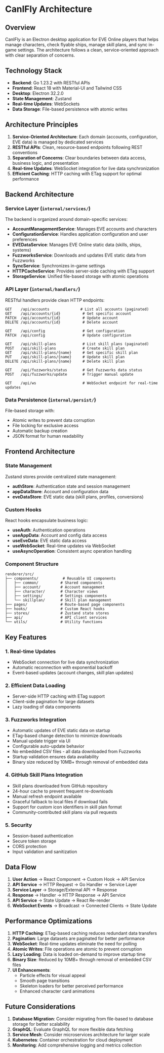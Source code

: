 # CanIFly Architecture

## Overview

CanIFly is an Electron desktop application for EVE Online players that helps manage characters, check flyable ships, manage skill plans, and sync in-game settings. The architecture follows a clean, service-oriented approach with clear separation of concerns.

## Technology Stack

- **Backend**: Go 1.23.2 with RESTful APIs
- **Frontend**: React 18 with Material-UI and Tailwind CSS
- **Desktop**: Electron 32.2.0
- **State Management**: Zustand
- **Real-time Updates**: WebSockets
- **Data Storage**: File-based persistence with atomic writes

## Architecture Principles

1. **Service-Oriented Architecture**: Each domain (accounts, configuration, EVE data) is managed by dedicated services
2. **RESTful APIs**: Clean, resource-based endpoints following REST conventions
3. **Separation of Concerns**: Clear boundaries between data access, business logic, and presentation
4. **Real-time Updates**: WebSocket integration for live data synchronization
5. **Efficient Caching**: HTTP caching with ETag support for optimal performance

## Backend Architecture

### Service Layer (`internal/services/`)

The backend is organized around domain-specific services:

- **AccountManagementService**: Manages EVE accounts and characters
- **ConfigurationService**: Handles application configuration and user preferences
- **EVEDataService**: Manages EVE Online static data (skills, ships, systems)
- **FuzzworksService**: Downloads and updates EVE static data from Fuzzworks
- **SyncService**: Synchronizes in-game settings
- **HTTPCacheService**: Provides server-side caching with ETag support
- **StorageService**: Unified file-based storage with atomic operations

### API Layer (`internal/handlers/`)

RESTful handlers provide clean HTTP endpoints:

```
GET    /api/accounts              # List all accounts (paginated)
GET    /api/accounts/{id}          # Get specific account
PATCH  /api/accounts/{id}          # Update account
DELETE /api/accounts/{id}          # Delete account

GET    /api/config                 # Get configuration
PATCH  /api/config                 # Update configuration

GET    /api/skill-plans            # List skill plans (paginated)
POST   /api/skill-plans            # Create skill plan
GET    /api/skill-plans/{name}     # Get specific skill plan
PUT    /api/skill-plans/{name}     # Update skill plan
DELETE /api/skill-plans/{name}     # Delete skill plan

GET    /api/fuzzworks/status       # Get Fuzzworks data status
POST   /api/fuzzworks/update       # Trigger manual update

GET    /api/ws                     # WebSocket endpoint for real-time updates
```

### Data Persistence (`internal/persist/`)

File-based storage with:
- Atomic writes to prevent data corruption
- File locking for exclusive access
- Automatic backup creation
- JSON format for human readability

## Frontend Architecture

### State Management

Zustand stores provide centralized state management:

- **authStore**: Authentication state and session management
- **appDataStore**: Account and configuration data
- **eveDataStore**: EVE static data (skill plans, profiles, conversions)

### Custom Hooks

React hooks encapsulate business logic:

- **useAuth**: Authentication operations
- **useAppData**: Account and config data access
- **useEveData**: EVE static data access
- **useWebSocket**: Real-time updates via WebSocket
- **useAsyncOperation**: Consistent async operation handling

### Component Structure

```
renderer/src/
├── components/           # Reusable UI components
│   ├── common/          # Shared components
│   ├── account/         # Account management
│   ├── character/       # Character views
│   ├── settings/        # Settings components
│   └── skillplan/       # Skill plan management
├── pages/               # Route-based page components
├── hooks/               # Custom React hooks
├── stores/              # Zustand state stores
├── api/                 # API client services
└── utils/               # Utility functions
```

## Key Features

### 1. Real-time Updates
- WebSocket connection for live data synchronization
- Automatic reconnection with exponential backoff
- Event-based updates (account changes, skill plan updates)

### 2. Efficient Data Loading
- Server-side HTTP caching with ETag support
- Client-side pagination for large datasets
- Lazy loading of data components

### 3. Fuzzworks Integration
- Automatic updates of EVE static data on startup
- ETag-based change detection to minimize downloads
- Manual update trigger via UI
- Configurable auto-update behavior
- No embedded CSV files - all data downloaded from Fuzzworks
- Startup validation ensures data availability
- Binary size reduced by 10MB+ through removal of embedded data

### 4. GitHub Skill Plans Integration
- Skill plans downloaded from GitHub repository
- 24-hour cache to prevent frequent re-downloads
- Manual refresh endpoint available
- Graceful fallback to local files if download fails
- Support for custom icon identifiers in skill plan format
- Community-contributed skill plans via pull requests

### 5. Security
- Session-based authentication
- Secure token storage
- CORS protection
- Input validation and sanitization

## Data Flow

1. **User Action** → React Component → Custom Hook → API Service
2. **API Service** → HTTP Request → Go Handler → Service Layer
3. **Service Layer** → Storage/External API → Response
4. **Response** → Handler → HTTP Response → API Service
5. **API Service** → State Update → React Re-render
6. **WebSocket Events** → Broadcast → Connected Clients → State Update

## Performance Optimizations

1. **HTTP Caching**: ETag-based caching reduces redundant data transfers
2. **Pagination**: Large datasets are paginated for better performance
3. **WebSocket**: Real-time updates eliminate the need for polling
4. **Atomic Writes**: File operations are atomic to prevent corruption
5. **Lazy Loading**: Data is loaded on-demand to improve startup time
6. **Binary Size**: Reduced by 10MB+ through removal of embedded CSV files
7. **UI Enhancements**: 
   - Particle effects for visual appeal
   - Smooth page transitions
   - Skeleton loaders for better perceived performance
   - Enhanced character card animations

## Future Considerations

1. **Database Migration**: Consider migrating from file-based to database storage for better scalability
2. **GraphQL**: Evaluate GraphQL for more flexible data fetching
3. **Service Mesh**: Consider microservices architecture for larger scale
4. **Kubernetes**: Container orchestration for cloud deployment
5. **Monitoring**: Add comprehensive logging and metrics collection